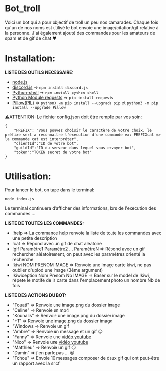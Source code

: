 # Bot_troll
Voici un bot qui a pour objectif de troll un peu nos camarades. Chaque fois qu'un de nos noms est utilisé le bot envoie une image/citation/gif relative à la personne.
J'ai également ajouté des commandes pour les amateurs de spam et de gif de chat ❤️

# Installation:

**LISTE DES OUTILS NECESSAIRE:**

- [node.js](https://nodejs.org/en/)
- [discord.js](https://discord.js.org/) => ``` npm install discord.js ```
- [Python-shell](https://www.npmjs.com/package/python-shell) => ``` npm install python-shell ```
- [Python Module requests](https://fr.python-requests.org/en/latest/user/install.html) => ``` pip install requests ```
- [Pillow(PIL)](https://pillow.readthedocs.io/en/stable/installation.html) => ``` python3 -m pip install --upgrade pip ``` et ``` python3 -m pip install --upgrade Pillow ```

⚠️ATTENTION: Le fichier config.json doit être remplie par vos soin:

```
{
    "PREFIX": "Vous pouvez choisir le caractère de votre choix, le préfixe sert a reconnaitre l'execution d'une commande ex: PREFIXcat => la commande cat est interpréter",
    "clientId":"ID de votre bot",
    "guildId":"ID du serveur dans lequel vous envoyer bot",
    "token":"TOKEN secret de votre bot"
}
```

# Utilisation:

Pour lancer le bot, on tape dans le terminal:
```
node index.js
```
Le terminal continuera d'afficher des informations, lors de l'execution des commandes ...


**LISTE DE TOUTES LES COMMANDES:**

- !help => La commande help renvoie la liste de toute les commandes avec une petite description
- !cat => Répond avec un gif de chat aléatoire
- !gif Paramètre1 Paramètre2 ... ParamètreN => Répond avec un gif rechercher aléatoirement, on peut avec les paramètres orienté la recherche
- !kiwi NOM PRENOM IMAGE => Renvoie une image carte kiwi, ne pas oublier d'uplod une image (3ème argument)
- !kiwiception Nom Prenom Nb IMAGE => Baser sur le model de !kiwi, rèpete le motife de la carte dans l'emplacement photo un nombre Nb de fois


**LISTE DES ACTIONS DU BOT:**

- "Touati" => Renvoie une image.png du dossier image
- "Celine" => Renvoie un mp4
- "Kounalis" => Renvoie une image.png du dossier image
- "+1" => Renvoie une image.png du dossier image
- "Windows => Renvoie un gif
- "Ambre" => Renvoie un message et un gif 😉
- "Fanny" => Renvoie une [vidéo youtube](https://www.youtube.com/watch?v=wyU4Oa7t6SE)
- "Nico" =>  Renvoie une [vidéo youtube](https://www.youtube.com/watch?v=OtF9c4dZyR0)
- "Matthieu" => Renvoie un gif 😏
- "Damin" => j'en parle pas ... 😒
- "Tchou" => Envoie 10 messages composer de deux gif qui ont peut-être un rapport avec la sncf
